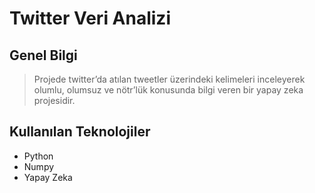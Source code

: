 # Twitter Veri Analizi
## Genel Bilgi
>Projede twitter’da atılan tweetler üzerindeki kelimeleri inceleyerek olumlu, olumsuz ve nötr’lük konusunda bilgi veren bir yapay zeka projesidir.
## Kullanılan Teknolojiler
- Python
- Numpy
- Yapay Zeka
